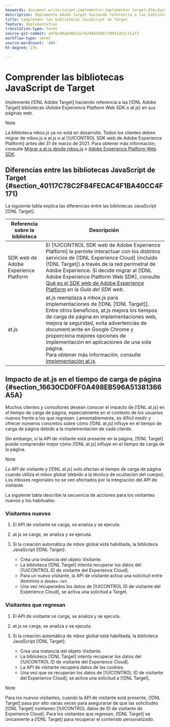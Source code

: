 ```yaml
---
keywords: document.write;target;implementar;implementar target;dtm;dynamic tag management;at.js;mbox.js;target.js;mbox;adobe experience platform web skd;aep web sdk;sdk web
description: Implemente Adobe Target haciendo referencia a las bibliotecas de Target (at.js o mbox.js) en sus páginas web.
title: Comprender las bibliotecas JavaScript de Target
feature: Implementation
translation-type: tm+mt
source-git-commit: abfbc08a649b31e7b784659dbf390412b2c15af2
workflow-type: tm+mt
source-wordcount: '484'
ht-degree: 23%

---
```



# Comprender las bibliotecas JavaScript de Target

Implemente [!DNL Adobe Target] haciendo referencia a las [!DNL Adobe Target] bibliotecas (Adobe Experience Platform Web SDK o at.js) en sus páginas web.

>[!NOTE]
>
>La biblioteca mbox.js ya no está en desarrollo. Todos los clientes deben migrar de mbox.js a at.js o al [!UICONTROL SDK web de Adobe Experience Platform] antes del 31 de marzo de 2021. Para obtener más información, consulte [Migrar a at.js desde mbox.js](/help/c-implementing-target/c-implementing-target-for-client-side-web/t-mbox-download/c-target-atjs-implementation/target-migrate-atjs.md#task_DE55DCE9AC2F49728395665DE1B1E6EA) o [Adobe Experience Platform Web SDK](/help/c-implementing-target/c-implementing-target-for-client-side-web/aep-web-sdk.md).

## Diferencias entre las bibliotecas JavaScript de Target {#section_40117C78C2F84FECAC4F1BA40CC4F171}

La siguiente tabla explica las diferencias entre las bibliotecas JavaScript [!DNL Target]:

| Referencia sobre la biblioteca | Descripción |
|--- |--- |
| SDK web de Adobe Experience Platform | El [!UICONTROL SDK web de Adobe Experience Platform] le permite interactuar con los distintos servicios de [!DNL Experience Cloud] (incluido [!DNL Target]) a través de la red perimetral de Adobe Experience. Si decide migrar al [!DNL Adobe Experience Platform Web SDK], consulte [Qué es el SDK web de Adobe Experience Platform](/help/c-implementing-target/c-implementing-target-for-client-side-web/aep-web-sdk.md) en la *Guía del SDK web*. |
| at.js  | at.js reemplaza a mbox.js para implementaciones de [!DNL [!DNL Target]].<br>Entre otros beneficios, at.js mejora los tiempos de carga de página en implementaciones web, mejora la seguridad, evita advertencias de document.write en Google Chrome y proporciona mejores opciones de implementación en aplicaciones de una sola página.<br>Para obtener más información, consulte [Implementación at.js](/help/c-implementing-target/c-implementing-target-for-client-side-web/t-mbox-download/c-target-atjs-implementation/target-atjs-implementation.md). |

## Impacto de at.js en el tiempo de carga de página {#section_16630CD0FF0A498EB596A51381366A5A}

Muchos clientes y consultores desean conocer el impacto de [!DNL at.js] en el tiempo de carga de página, especialmente en el contexto de los usuarios nuevos frente a los que regresan. Lamentablemente, es difícil medir y ofrecer números concretos sobre cómo [!DNL at.js] influye en el tiempo de carga de página debido a la implementación de cada cliente.

Sin embargo, si la API de visitante está presente en la página, [!DNL Target] puede comprender mejor cómo [!DNL at.js] influye en el tiempo de carga de la página.

>[!NOTE]
>
>La API de visitante y [!DNL at.js] solo afectan al tiempo de carga de página cuando utiliza el mbox global (debido a la técnica de ocultación del cuerpo). Los mboxes regionales no se ven afectados por la integración del API de visitante.

La siguiente tabla describe la secuencia de acciones para los visitantes nuevos y los habituales:

### Visitantes nuevos

1. El API de visitante se carga, se analiza y se ejecuta.
1. at.js se carga, se analiza y se ejecuta.
1. Si la creación automática de mbox global está habilitada, la biblioteca JavaScript [!DNL Target]:

   * Crea una instancia del objeto Visitante.
   * La biblioteca [!DNL Target] intenta recuperar los datos del [!UICONTROL ID de visitante del Experience Cloud].
   * Para un nuevo visitante, la API de visitante activa una solicitud entre dominios a `demdex.net`.
   * Una vez recuperados los datos de [!UICONTROL ID de visitante del Experience Cloud], se activa una solicitud a Target.

### Visitantes que regresan

1. El API de visitante se carga, se analiza y se ejecuta.
1. at.js se carga, se analiza y se ejecuta.
1. Si la creación automática de mbox global está habilitada, la biblioteca JavaScript [!DNL Target]:

   * Crea una instancia del objeto Visitante.
   * La biblioteca [!DNL Target] intenta recuperar los datos del [!UICONTROL ID de visitante del Experience Cloud].
   * La API de visitante recupera datos de las cookies.
   * Una vez que se recuperan los datos de [!UICONTROL ID de visitante del Experience Cloud], se activa una solicitud a [!DNL Target].

>[!NOTE]
>
>Para los nuevos visitantes, cuando la API de visitante está presente, [!DNL Target] pasa por alto varias veces para asegurarse de que las solicitudes [!DNL Target] contienen [!UICONTROL datos de ID de visitante de Experience Cloud]. Para los visitantes que regresan, [!DNL Target] va únicamente a [!DNL Target] para recuperar el contenido personalizado.
